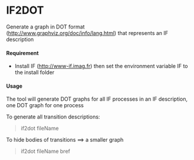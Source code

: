 IF2DOT
=======

Generate a graph in DOT format (http://www.graphviz.org/doc/info/lang.html) that represents an IF description

#### Requirement ####
- Install IF (http://www-if.imag.fr) then set the environment variable IF to the install folder

#### Usage ####

The tool will generate DOT graphs for all IF processes in an IF description, one DOT graph  for one process

To generate all transition descriptions:

> if2dot fileName

To hide bodies of transitions ==> a smaller graph

> if2dot fileName bref
